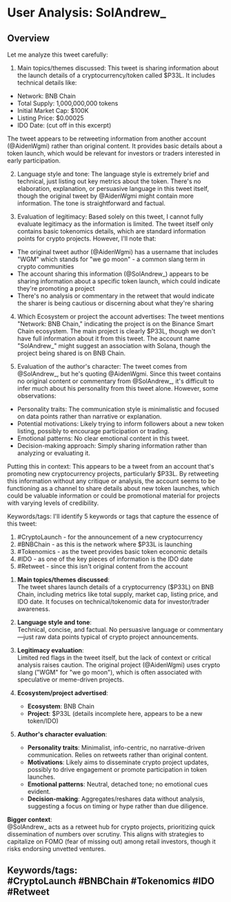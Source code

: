 # User Analysis: SolAndrew_

## Overview

<think>
Let me analyze this tweet carefully:

1. Main topics/themes discussed:
This tweet is sharing information about the launch details of a cryptocurrency/token called $P33L. It includes technical details like:
- Network: BNB Chain
- Total Supply: 1,000,000,000 tokens
- Initial Market Cap: $100K
- Listing Price: $0.00025
- IDO Date: (cut off in this excerpt)

The tweet appears to be retweeting information from another account (@AidenWgmi) rather than original content. It provides basic details about a token launch, which would be relevant for investors or traders interested in early participation.

2. Language style and tone:
The language style is extremely brief and technical, just listing out key metrics about the token. There's no elaboration, explanation, or persuasive language in this tweet itself, though the original tweet by @AidenWgmi might contain more information. The tone is straightforward and factual.

3. Evaluation of legitimacy:
Based solely on this tweet, I cannot fully evaluate legitimacy as the information is limited. The tweet itself only contains basic tokenomics details, which are standard information points for crypto projects. However, I'll note that:
- The original tweet author (@AidenWgmi) has a username that includes "WGM" which stands for "we go moon" - a common slang term in crypto communities
- The account sharing this information (@SolAndrew_) appears to be sharing information about a specific token launch, which could indicate they're promoting a project
- There's no analysis or commentary in the retweet that would indicate the sharer is being cautious or discerning about what they're sharing

4. Which Ecosystem or project the account advertises:
The tweet mentions "Network: BNB Chain," indicating the project is on the Binance Smart Chain ecosystem. The main project is clearly $P33L, though we don't have full information about it from this tweet. The account name "SolAndrew_" might suggest an association with Solana, though the project being shared is on BNB Chain.

5. Evaluation of the author's character:
The tweet comes from @SolAndrew_, but he's quoting @AidenWgmi. Since this tweet contains no original content or commentary from @SolAndrew_, it's difficult to infer much about his personality from this tweet alone. However, some observations:
- Personality traits: The communication style is minimalistic and focused on data points rather than narrative or explanation.
- Potential motivations: Likely trying to inform followers about a new token listing, possibly to encourage participation or trading.
- Emotional patterns: No clear emotional content in this tweet.
- Decision-making approach: Simply sharing information rather than analyzing or evaluating it.

Putting this in context: This appears to be a tweet from an account that's promoting new cryptocurrency projects, particularly $P33L. By retweeting this information without any critique or analysis, the account seems to be functioning as a channel to share details about new token launches, which could be valuable information or could be promotional material for projects with varying levels of credibility.

Keywords/tags:
I'll identify 5 keywords or tags that capture the essence of this tweet:
1. #CryptoLaunch - for the announcement of a new cryptocurrency
2. #BNBChain - as this is the network where $P33L is launching
3. #Tokenomics - as the tweet provides basic token economic details
4. #IDO - as one of the key pieces of information is the IDO date
5. #Retweet - since this isn't original content from the account
</think>

1. **Main topics/themes discussed**:  
   The tweet shares launch details of a cryptocurrency ($P33L) on BNB Chain, including metrics like total supply, market cap, listing price, and IDO date. It focuses on technical/tokenomic data for investor/trader awareness.

2. **Language style and tone**:  
   Technical, concise, and factual. No persuasive language or commentary—just raw data points typical of crypto project announcements.

3. **Legitimacy evaluation**:  
   Limited red flags in the tweet itself, but the lack of context or critical analysis raises caution. The original project (@AidenWgmi) uses crypto slang ("WGM" for "we go moon"), which is often associated with speculative or meme-driven projects.

4. **Ecosystem/project advertised**:  
   - **Ecosystem**: BNB Chain  
   - **Project**: $P33L (details incomplete here, appears to be a new token/IDO)

5. **Author's character evaluation**:  
   - **Personality traits**: Minimalist, info-centric, no narrative-driven communication. Relies on retweets rather than original content.  
   - **Motivations**: Likely aims to disseminate crypto project updates, possibly to drive engagement or promote participation in token launches.  
   - **Emotional patterns**: Neutral, detached tone; no emotional cues evident.  
   - **Decision-making**: Aggregates/reshares data without analysis, suggesting a focus on timing or hype rather than due diligence.  

**Bigger context**:  
@SolAndrew_ acts as a retweet hub for crypto projects, prioritizing quick dissemination of numbers over scrutiny. This aligns with strategies to capitalize on FOMO (fear of missing out) among retail investors, though it risks endorsing unvetted ventures.

**Keywords/tags**:  
#CryptoLaunch #BNBChain #Tokenomics #IDO #Retweet
---
